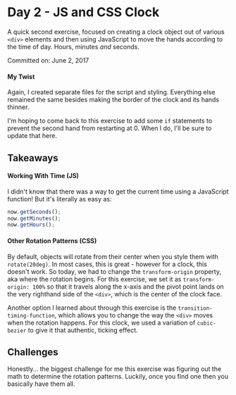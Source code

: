 # Day 2 - JS and CSS Clock
A quick second exercise, focused on creating a clock object out of various ```<div>``` elements and then using JavaScript to move the hands according to the time of day. Hours, minutes _and_ seconds.

Committed on: June 2, 2017

#### My Twist
Again, I created separate files for the script and styling. Everything else remained the same besides making the border of the clock and its hands thinner.

I'm hoping to come back to this exercise to add some ```if``` statements to prevent the second hand from restarting at 0. When I do, I'll be sure to update that here.

## Takeaways

#### Working With Time (JS)
I didn't know that there was a way to get the current time using a JavaScript function! But it's literally as easy as:
``` javascript
now.getSeconds();
now.getMinutes();
now.getHours();
```

#### Other Rotation Patterns (CSS)
By default, objects will rotate from their center when you style them with ```rotate(20deg)```. In most cases, this is great - however for a clock, this doesn't work. So today, we had to change the ```transform-origin``` property, aka where the rotation begins.  For this exercise, we set it as ```transform-origin: 100%``` so that it travels along the x-axis and the pivot point lands on the very righthand side of the ```<div>```, which is the center of the clock face.

Another option I learned about through this exercise is the ```transition-timing-function```, which allows you to change the way the ```<div>``` moves when the rotation happens. For this clock, we used a variation of ```cubic-bezier``` to give it that authentic, ticking effect.

## Challenges
Honestly... the biggest challenge for me this exercise was figuring out the math to determine the rotation patterns. Luckily, once you find one then you basically have them all.  
